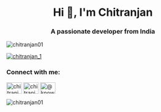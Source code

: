 <h1 align="center">Hi 👋, I'm Chitranjan</h1>
<h3 align="center">A passionate developer from India</h3>

<p align="left"> <img src="https://komarev.com/ghpvc/?username=chitranjan01&label=Profile%20views&color=0e75b6&style=flat" alt="chitranjan01" /> </p>

<p align="left"> <a href="https://twitter.com/chitranjan_1" target="blank"><img src="https://img.shields.io/twitter/follow/chitranjan_1?logo=twitter&style=for-the-badge" alt="chitranjan_1" /></a> </p>

<h3 align="left">Connect with me:</h3>
<p align="left">
<a href="https://twitter.com/chitranjan_1" target="blank"><img align="center" src="https://raw.githubusercontent.com/rahuldkjain/github-profile-readme-generator/master/src/images/icons/Social/twitter.svg" alt="chitranjan_1" height="30" width="40" /></a>
<a href="https://linkedin.com/in/chitranjan-gupta" target="blank"><img align="center" src="https://raw.githubusercontent.com/rahuldkjain/github-profile-readme-generator/master/src/images/icons/Social/linked-in-alt.svg" alt="chitranjan-gupta" height="30" width="40" /></a>
<a href="https://www.youtube.com/@Know__Tech" target="blank"><img align="center" src="https://raw.githubusercontent.com/rahuldkjain/github-profile-readme-generator/master/src/images/icons/Social/youtube.svg" alt="@know__tech" height="30" width="40" /></a>
</p>
<p><img align="center" src="https://github-readme-streak-stats.herokuapp.com/?user=chitranjan01&" alt="chitranjan01" /></p>
